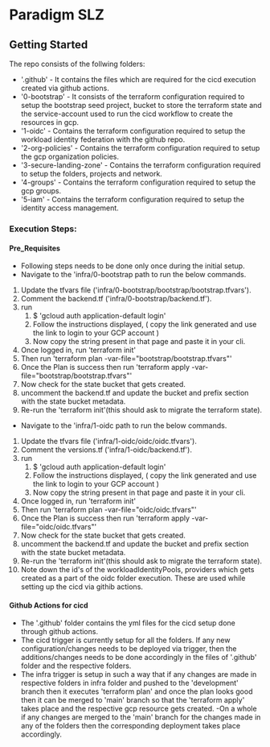 # Paradigm SLZ

## Getting Started

The repo consists of the follwing folders:
- '.github' - It contains the files which are required for the cicd execution created via github actions.
- '0-bootstrap' - It consists of the terraform configuration required to setup the bootstrap seed project, bucket to store the terraform state and the service-account used to run the cicd workflow to create the resources in gcp.
- '1-oidc' - Contains the terraform configuration required to setup the workload identity federation with the github repo.
- '2-org-policies' - Contains the terraform configuration required to setup the gcp organization policies.
- '3-secure-landing-zone' - Contains the terraform configuration required to setup the folders, projects and network.
- '4-groups' - Contains the terraform configuration required to setup the gcp groups.
- '5-iam' - Contains the terraform configuration required to setup the identity access management.

### Execution Steps:
#### Pre_Requisites

- Following steps needs to be done only once during the initial setup.
- Navigate to the 'infra/0-bootstrap path to run the below commands.
1. Update the tfvars file ('infra/0-bootstrap/bootstrap/bootstrap.tfvars').
2. Comment the backend.tf ('infra/0-bootstrap/backend.tf').
3. run 
   1. $ 'gcloud auth application-default login'
   2. Follow the instructions displayed, ( copy the link generated and use the link to login to your GCP account )
   3. Now copy the string present in that page and paste it in your cli. 
4. Once logged in, run 'terraform init'
5. Then run 'terraform plan -var-file="bootstrap/bootstrap.tfvars"'
6. Once the Plan is success then run 'terraform apply -var-file="bootstrap/bootstrap.tfvars"'
7. Now check for the state bucket that gets created. 
8. uncomment the backend.tf and update the bucket and prefix section with the state bucket metadata.
9. Re-run the 'terraform init'(this should ask to migrate the terraform state).

- Navigate to the 'infra/1-oidc path to run the below commands.
1. Update the tfvars file ('infra/1-oidc/oidc/oidc.tfvars').
2. Comment the versions.tf ('infra/1-oidc/backend.tf').
3. run 
   1. $ 'gcloud auth application-default login'
   2. Follow the instructions displayed, ( copy the link generated and use the link to login to your GCP account )
   3. Now copy the string present in that page and paste it in your cli. 
4. Once logged in, run 'terraform init'
5. Then run 'terraform plan -var-file="oidc/oidc.tfvars"'
6. Once the Plan is success then run 'terraform apply -var-file="oidc/oidc.tfvars"'
7. Now check for the state bucket that gets created. 
8. uncomment the backend.tf and update the bucket and prefix section with the state bucket metadata.
9. Re-run the 'terraform init'(this should ask to migrate the terraform state).
10. Note down the id's of the workloadIdentityPools, providers which gets created as a part of the oidc folder execution. These are used while setting up the cicd via githib actions.

#### Github Actions for cicd
- The '.github' folder contains the yml files for the cicd setup done through github actions. 
- The cicd trigger is currently setup for all the folders. If any new configuration/changes needs to be deployed via trigger, then the additions/changes needs to be done accordingly in the files of '.github' folder and the respective folders.
- The infra trigger is setup in such a way that if any changes are made in respective folders in infra folder and pushed to the 'development' branch then it executes 'terraform plan' and once the plan looks good then it can be merged to 'main' branch so that the 'terraform apply' takes place and the respective gcp resource gets created.
-On a whole if any changes are merged to the 'main' branch for the changes made in any of the folders then the corresponding deployment takes place accordingly.